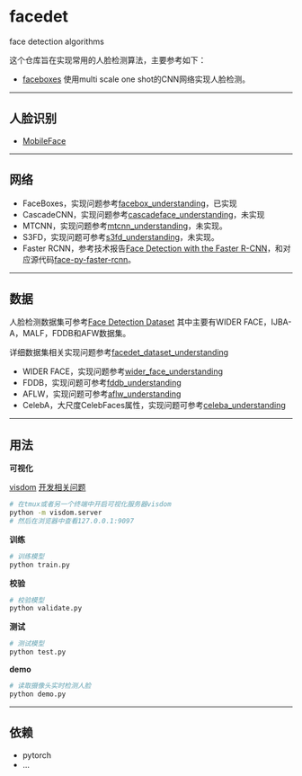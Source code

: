 # facedet

face detection algorithms

这个仓库旨在实现常用的人脸检测算法，主要参考如下：
- [faceboxes](https://github.com/lxg2015/faceboxes) 使用multi scale one shot的CNN网络实现人脸检测。

---
## 人脸识别

- [MobileFace](https://github.com/becauseofAI/MobileFace)

---
## 网络

- FaceBoxes，实现问题参考[facebox_understanding](./doc/facebox_understanding.md)，已实现
- CascadeCNN，实现问题参考[cascadeface_understanding](./doc/cascadeface_understanding.md)，未实现
- MTCNN，实现问题参考[mtcnn_understanding](./doc/mtcnn_understanding.md)，未实现。
- S3FD，实现问题可参考[s3fd_understanding](./doc/s3d_understanding.md)，未实现。
- Faster RCNN，参考技术报告[Face Detection with the Faster R-CNN](https://arxiv.org/abs/1606.03473)，和对应源代码[face-py-faster-rcnn](https://github.com/playerkk/face-py-faster-rcnn)。


---
## 数据

人脸检测数据集可参考[Face Detection Dataset](https://xuchong.github.io/dataset/facedetection/2016/08/22/face-detetion-dataset.html) 其中主要有WIDER FACE，IJBA-A，MALF，FDDB和AFW数据集。

详细数据集相关实现问题参考[facedet_dataset_understanding](./doc/facedet_dataset_understanding.md)

- WIDER FACE，实现问题参考[wider_face_understanding](./doc/wider_face_understanding.md)
- FDDB，实现问题可参考[fddb_understanding](./doc/fddb_understanding.md)
- AFLW，实现问题可参考[aflw_understanding](./doc/aflw_understanding.md)
- CelebA，大尺度CelebFaces属性，实现问题可参考[celeba_understanding](./doc/celeba_understanding.md)


---
## 用法

**可视化**

[visdom](https://github.com/facebookresearch/visdom)
[开发相关问题](doc/visdom_problem.md)

```bash
# 在tmux或者另一个终端中开启可视化服务器visdom
python -m visdom.server
# 然后在浏览器中查看127.0.0.1:9097
```

**训练**
```bash
# 训练模型
python train.py
```

**校验**
```bash
# 校验模型
python validate.py
```

**测试**
```bash
# 测试模型
python test.py
```

**demo**
```bash
# 读取摄像头实时检测人脸
python demo.py
```

---
## 依赖

- pytorch
- ...
